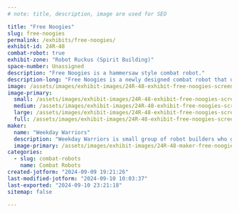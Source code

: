 ```yaml
---
# note: title, description, image are used for SEO

title: "Free Noogies"
slug: free-noogies
permalink: /exhibits/free-noogies/
exhibit-id: 24R-48
combat-robot: true
exhibit-zone: "Robot Ruckus (Spirit Building)"
space-number: Unassigned
description: "Free Noogies is a hammersaw style combat robot."
description-long: "Free Noogies is a newly designed combat robot that utilizes a spinner weapon on the end of an actuating arm. The design features a custom steel weapon and a custom 3D printed gearing reduction made to increase torque and control of the arm's movement. The robot's primary strategy is to pin opponents using its steel forks or aluminum wedge, spin up its weapon, and deliver a disabling blow to the tops of other robots, also known as a noogie. And, as the name implies, the robot is more than happy to give them out for free."
image: /assets/images/exhibit-images/24R-48-exhibit-free-noogies-screenshot-2024-09-09-192034-large.png
image-primary: 
  small: /assets/images/exhibit-images/24R-48-exhibit-free-noogies-screenshot-2024-09-09-192034-small.png
  medium: /assets/images/exhibit-images/24R-48-exhibit-free-noogies-screenshot-2024-09-09-192034-medium.png
  large: /assets/images/exhibit-images/24R-48-exhibit-free-noogies-screenshot-2024-09-09-192034-large.png
  full: /assets/images/exhibit-images/24R-48-exhibit-free-noogies-screenshot-2024-09-09-192034-full.png
maker: 
  name: "Weekday Warriors"
  description: "Weekday Warriors is small group of robot builders who got into combat robotics in June of 2024 and will have competed in 4 competitions by the time Robot Ruckus rolls around. Weekday Warriors is all about continuous improvement and helping each other out. Unlike a Weekend Warrior, a Weekday Warrior is about enjoying something so much that you'll even do it during the week."
  image-primary: /assets/images/exhibit-images/24R-48-maker-free-noogies-banner-medium.png
categories: 
  - slug: combat-robots
    name: Combat Robots
created-jotform: "2024-09-09 19:21:26"
last-modified-jotform: "2024-09-10 10:03:37"
last-exported: "2024-09-10 23:21:18"
sitemap: false

---
```

